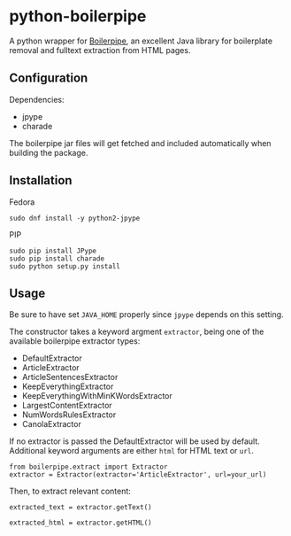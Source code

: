 # python-boilerpipe


A python wrapper for [Boilerpipe](http://code.google.com/p/boilerpipe/), an excellent Java library for boilerplate removal and fulltext extraction from HTML pages. 

## Configuration


Dependencies:

 * jpype
 * charade

The boilerpipe jar files will get fetched and included automatically when building the package.

## Installation


Fedora

    sudo dnf install -y python2-jpype


PIP

    sudo pip install JPype
    sudo pip install charade
    sudo python setup.py install


## Usage


Be sure to have set `JAVA_HOME` properly since `jpype` depends on this setting.

The constructor takes a keyword argment `extractor`, being one of the available boilerpipe extractor types:

 - DefaultExtractor
 - ArticleExtractor
 - ArticleSentencesExtractor
 - KeepEverythingExtractor
 - KeepEverythingWithMinKWordsExtractor
 - LargestContentExtractor
 - NumWordsRulesExtractor
 - CanolaExtractor

If no extractor is passed the DefaultExtractor will be used by default. Additional keyword arguments are either `html` for HTML text or `url`.

    from boilerpipe.extract import Extractor
    extractor = Extractor(extractor='ArticleExtractor', url=your_url)

Then, to extract relevant content:

	extracted_text = extractor.getText()
	
	extracted_html = extractor.getHTML()

